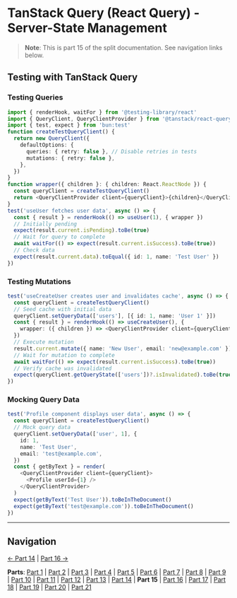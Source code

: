 # TanStack Query (React Query) - Server-State Management

> **Note**: This is part 15 of the split documentation. See navigation links below.


## Testing with TanStack Query

### Testing Queries
```typescript
import { renderHook, waitFor } from '@testing-library/react'
import { QueryClient, QueryClientProvider } from '@tanstack/react-query'
import { test, expect } from 'bun:test'
function createTestQueryClient() {
  return new QueryClient({
    defaultOptions: {
      queries: { retry: false }, // Disable retries in tests
      mutations: { retry: false },
    },
  })
}
function wrapper({ children }: { children: React.ReactNode }) {
  const queryClient = createTestQueryClient()
  return <QueryClientProvider client={queryClient}>{children}</QueryClientProvider>
}
test('useUser fetches user data', async () => {
  const { result } = renderHook(() => useUser(1), { wrapper })
  // Initially pending
  expect(result.current.isPending).toBe(true)
  // Wait for query to complete
  await waitFor(() => expect(result.current.isSuccess).toBe(true))
  // Check data
  expect(result.current.data).toEqual({ id: 1, name: 'Test User' })
})
```

### Testing Mutations
```typescript
test('useCreateUser creates user and invalidates cache', async () => {
  const queryClient = createTestQueryClient()
  // Seed cache with initial data
  queryClient.setQueryData(['users'], [{ id: 1, name: 'User 1' }])
  const { result } = renderHook(() => useCreateUser(), {
    wrapper: ({ children }) => <QueryClientProvider client={queryClient}>{children}</QueryClientProvider>,
  })
  // Execute mutation
  result.current.mutate({ name: 'New User', email: 'new@example.com' })
  // Wait for mutation to complete
  await waitFor(() => expect(result.current.isSuccess).toBe(true))
  // Verify cache was invalidated
  expect(queryClient.getQueryState(['users'])?.isInvalidated).toBe(true)
})
```

### Mocking Query Data
```typescript
test('Profile component displays user data', async () => {
  const queryClient = createTestQueryClient()
  // Mock query data
  queryClient.setQueryData(['user', 1], {
    id: 1,
    name: 'Test User',
    email: 'test@example.com',
  })
  const { getByText } = render(
    <QueryClientProvider client={queryClient}>
      <Profile userId={1} />
    </QueryClientProvider>
  )
  expect(getByText('Test User')).toBeInTheDocument()
  expect(getByText('test@example.com')).toBeInTheDocument()
})
```
---


## Navigation

[← Part 14](./14-advanced-patterns.md) | [Part 16 →](./16-best-practices.md)


**Parts**: [Part 1](./01-start.md) | [Part 2](./02-overview.md) | [Part 3](./03-why-tanstack-query-for-omnera.md) | [Part 4](./04-installation.md) | [Part 5](./05-basic-setup.md) | [Part 6](./06-core-concepts.md) | [Part 7](./07-usequery-hook.md) | [Part 8](./08-integration-with-effectts.md) | [Part 9](./09-usemutation-hook.md) | [Part 10](./10-usequeries-hook.md) | [Part 11](./11-useinfinitequery-hook.md) | [Part 12](./12-server-side-rendering-ssr-with-hono.md) | [Part 13](./13-integration-with-better-auth.md) | [Part 14](./14-advanced-patterns.md) | **Part 15** | [Part 16](./16-best-practices.md) | [Part 17](./17-common-pitfalls-to-avoid.md) | [Part 18](./18-performance-optimization.md) | [Part 19](./19-devtools.md) | [Part 20](./20-summary.md) | [Part 21](./21-references.md)